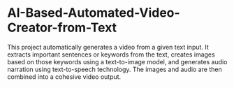 # AI-Based-Automated-Video-Creator-from-Text
This project automatically generates a video from a given text input. It extracts important sentences or keywords from the text, creates images based on those keywords using a text-to-image model, and generates audio narration using text-to-speech technology. The images and audio are then combined into a cohesive video output.
